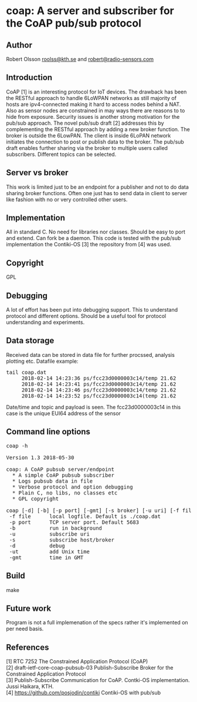 coap: A server and subscriber for the CoAP pub/sub protocol
===========================================================

Author
-------
Robert Olsson <roolss@kth.se> and <robert@radio-sensors.com>

Introduction
------------
CoAP [1] is an interesting protocol for IoT devices. The drawback has
been the RESTful approach to handle 6LoWPAN networks as still 
majority of hosts are ipv4-connected making it hard to access
nodes behind a NAT. Also as sensor nodes are constrained in may
ways there are reasons to to hide from exposure. Security 
issues is another strong motivation for the pub/sub approach.
The novel pub/sub draft [2] addresses this by complementing the RESTful
approach by adding a new broker function. The broker is outside the 
6LowPAN. The client is inside 6LoPAN network initiates the connection 
to post or publish data to the broker. The pub/sub draft enables further 
sharing via the broker to multiple users called subscribers. Different 
topics can be selected.

Server vs broker
----------------

This work is limited just to be an endpoint for a publisher and not to 
do data sharing broker functions. Often one just has to send data in 
client to server like fashion with no or very controlled other users. 

Implementation
--------------
All in standard C. No need for libraries nor classes. Should be easy 
to port and extend. Can fork be a daemon. This code is tested with 
the pub/sub implementation the Contiki-OS [3] the repository from [4] 
was used. 
 
Copyright
---------
GPL

Debugging
---------
A lot of effort has been put into debugging support. This to understand 
protocol and different options. Should be a useful tool for protocol 
understanding and experiments.

Data storage
------------
Received data can be stored in data file for further procssed, analysis 
plotting etc. Datafile example:

<pre>
tail coap.dat 
     2018-02-14 14:23:36 ps/fcc23d0000003c14/temp 21.62
     2018-02-14 14:23:41 ps/fcc23d0000003c14/temp 21.62
     2018-02-14 14:23:46 ps/fcc23d0000003c14/temp 21.62
     2018-02-14 14:23:52 ps/fcc23d0000003c14(temp 21.62
</pre>

Date/time and topic and payload is seen. The fcc23d0000003c14
in this case is the unique EUI64 address of the sensor

Command line options
--------------------
<pre>
coap -h

Version 1.3 2018-05-30

coap: A CoAP pubsub server/endpoint
  * A simple CoAP pubsub subscriber
  * Logs pubsub data in file
  * Verbose protocol and option debugging
  * Plain C, no libs, no classes etc
  * GPL copyright

coap [-d] [-b] [-p port] [-gmt] [-s broker] [-u uri] [-f file]
 -f file      local logfile. Default is ./coap.dat
 -p port      TCP server port. Default 5683
 -b           run in background
 -u           subscribe uri
 -s           subscribe host/broker
 -d           debug
 -ut          add Unix time
 -gmt         time in GMT
</pre>


Build
-----
make 


Future work
-----------
Program is not a full implemenation of the specs rather it's implemented on per need basis. 


References
----------
[1] RTC 7252  The Constrained Application Protocol (CoAP)  
[2] draft-ietf-core-coap-pubsub-03 Publish-Subscribe Broker for the Constrained Application Protocol  
[3] Publish-Subscribe Communication for CoAP. Contki-OS implementation. Jussi Haikara, KTH.  
[4] https://github.com/posjodin/contiki Contiki-OS with pub/sub  